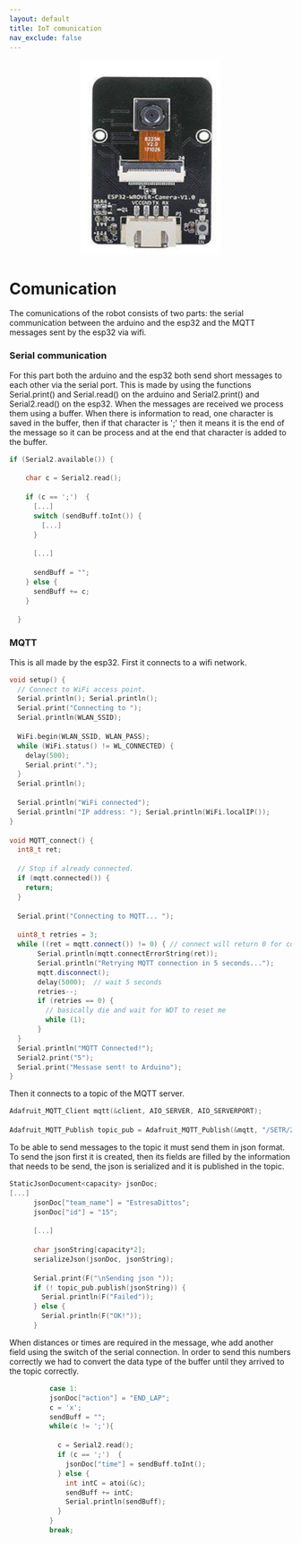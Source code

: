 ```yaml
---
layout: default
title: IoT comunication
nav_exclude: false
---
```


<center>
  <img src="assets/img/elegoo_components_esp.jpg" width="250" height="350">
</center>

# Comunication
The comunications of the robot consists of two parts: the serial communication between the arduino and the esp32 and the MQTT messages sent by the esp32 via wifi.

### Serial communication
For this part both the arduino and the esp32 both send short messages to each other via the serial port. This is made by using the functions Serial.print() and Serial.read() on the arduino and Serial2.print() and Serial2.read() on the esp32. 
When the messages are received we process them using a buffer. When there is information to read, one character is saved in the buffer, then if that character is ';' then it means it is the end of the message so it can be process and at the end that character is added to the buffer.

```cpp
if (Serial2.available()) {

    char c = Serial2.read();
    
    if (c == ';')  {            
      [...]
      switch (sendBuff.toInt()) {
        [...]
      }

      [...]

      sendBuff = "";
    } else {
      sendBuff += c;
    }

  }
```

### MQTT
This is all made by the esp32. First it connects to a wifi network.
```cpp
void setup() {
  // Connect to WiFi access point.
  Serial.println(); Serial.println();
  Serial.print("Connecting to ");
  Serial.println(WLAN_SSID);

  WiFi.begin(WLAN_SSID, WLAN_PASS);
  while (WiFi.status() != WL_CONNECTED) {
    delay(500);
    Serial.print(".");
  }
  Serial.println();

  Serial.println("WiFi connected");
  Serial.println("IP address: "); Serial.println(WiFi.localIP());
}

void MQTT_connect() {
  int8_t ret;

  // Stop if already connected.
  if (mqtt.connected()) {
    return;
  }

  Serial.print("Connecting to MQTT... ");

  uint8_t retries = 3;
  while ((ret = mqtt.connect()) != 0) { // connect will return 0 for connected
       Serial.println(mqtt.connectErrorString(ret));
       Serial.println("Retrying MQTT connection in 5 seconds...");
       mqtt.disconnect();
       delay(5000);  // wait 5 seconds
       retries--;
       if (retries == 0) {
         // basically die and wait for WDT to reset me
         while (1);
       }
  }
  Serial.println("MQTT Connected!");
  Serial2.print("5");
  Serial.print("Messase sent! to Arduino");
}
```

Then it connects to a topic of the MQTT server.
```cpp
Adafruit_MQTT_Client mqtt(&client, AIO_SERVER, AIO_SERVERPORT);

Adafruit_MQTT_Publish topic_pub = Adafruit_MQTT_Publish(&mqtt, "/SETR/2023/15/");
```

To be able to send messages to the topic it must send them in json format. To send the json first it is created, then its fields are filled by the information that needs to be send, the json is serialized and it is published in the topic.
```cpp
StaticJsonDocument<capacity> jsonDoc;
[...]
      jsonDoc["team_name"] = "EstresaDittos";
      jsonDoc["id"] = "15";

      [...]

      char jsonString[capacity*2];
      serializeJson(jsonDoc, jsonString);

      Serial.print(F("\nSending json "));
      if (! topic_pub.publish(jsonString)) {
        Serial.println(F("Failed"));
      } else {
        Serial.println(F("OK!"));
      }
```

When distances or times are required in the message, whe add another field using the switch of the serial connection.
In order to send this numbers correctly we had to convert the data type of the buffer until they arrived to the topic correctly.
```cpp
          case 1:
          jsonDoc["action"] = "END_LAP";
          c = 'x';
          sendBuff = "";
          while(c != ';'){
            
            c = Serial2.read();
            if (c == ';')  {
              jsonDoc["time"] = sendBuff.toInt();
            } else {
              int intC = atoi(&c);
              sendBuff += intC;
              Serial.println(sendBuff);
            }
          }
          break;
```
